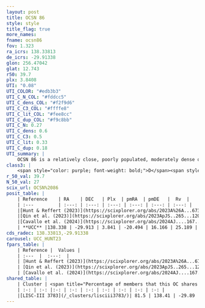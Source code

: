 ```yaml
---
layout: post
title: OCSN 86
style: style
title_flag: true
more_names: 
fname: ocsn86
fov: 1.323
ra_icrs: 138.33813
de_icrs: -29.91338
glon: 256.47042
glat: 12.743
r50: 39.7
plx: 3.8408
UTI: "0.08"
UTI_COLOR: "#edb3b3"
UTI_C_N_COL: "#fddcc5"
UTI_C_dens_COL: "#f2f9d6"
UTI_C_C3_COL: "#ffffe8"
UTI_C_lit_COL: "#fee8cc"
UTI_C_dup_COL: "#f9c8bb"
UTI_C_N: 0.27
UTI_C_dens: 0.6
UTI_C_C3: 0.5
UTI_C_lit: 0.33
UTI_C_dup: 0.18
UTI_summary: |
    OCSN 86 is a relatively close, poorly populated, moderately dense object of intermediate C3 quality. It was recently reported in the literature.<br><br><span style="color: #99180f; font-weight: bold;">Warning: </span>This is likely a duplicate object, which shares a large percentage of members with at least one previously reported entry.
class3: |
    <span style="color: purple; font-weight: bold;">D</span><span style="color: green; font-weight: bold;">A</span>
r_50_val: 39.7
N_50_val: 27
scix_url: OCSN%2086
posit_table: |
    | Reference    | RA    | DEC   | Plx  | pmRA  | pmDE   |  Rv  |
    | :---         | :---: | :---: | :---: | :---: | :---: | :---: |
    |[Hunt & Reffert (2023)](https://scixplorer.org/abs/2023A%26A...673A.114H) | 138.258 | -29.747 | 3.833 | -20.763 | 16.373 | 25.366 |
    |[Qin et al. (2023)](https://scixplorer.org/abs/2023ApJS..265...12Q) | 138.66 | -30.42 | 3.84 | -20.13 | 15.97 | 24.62 |
    |[Cavallo et al. (2024)](https://scixplorer.org/abs/2024AJ....167...12C) | 138.616 | -30.385 | 3.865 | -- | -- | -- |
    | **UCC** |138.338 | -29.913 | 3.841 | -20.494 | 16.166 | 25.189 | 
cds_radec: 138.33813,-29.91338
carousel: UCC_HUNT23
fpars_table: |
    | Reference |  Values |
    | :---  |  :---:  |
    | [Hunt & Reffert (2023)](https://scixplorer.org/abs/2023A%26A...673A.114H) | `AV50=0.157, diffAV50=0.602, MOD50=7.05, logAge50=8.079` |
    | [Qin et al. (2023)](https://scixplorer.org/abs/2023ApJS..265...12Q) | `E(B-V)=0.15, m-M=7.52, logt=7.9` |
    | [Cavallo et al. (2024)](https://scixplorer.org/abs/2024AJ....167...12C) | `AV50=0.53, dMod50=7.13, logAge50=8.62, [Fe/H]50=0.42` |
shared_table: |
    | Cluster | <span title="Percentage of members that this OC shares with the ones listed">%</span>   | RA   | DEC   | Plx   | pmRA  | pmDE  | Rv | UTI |
    | :-: | :-: |:-: | :-: | :-: | :-: | :-: | :-: | :-: |
    |[LISC-III 3783](/_clusters/lisciii3783/)| 81.5 | 138.41 | -29.89 | 3.84 | -20.48 | 16.14 | 25.19 |0.25 |
---
```

